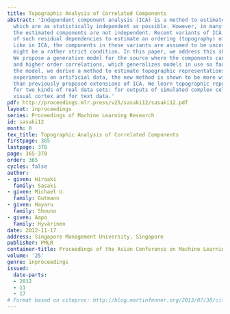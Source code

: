 ```yaml
---
title: Topographic Analysis of Correlated Components
abstract: 'Independent component analysis (ICA) is a method to estimate components
  which are as statistically independent as possible. However, in many practical applications,
  the estimated components are not independent. Recent variants of ICA have made use
  of such residual dependencies to estimate an ordering (topography) of the components.
  Like in ICA, the components in those variants are assumed to be uncorrelated, which
  might be a rather strict condition. In this paper, we address this shortcoming.
  We propose a generative model for the source where the components can have linear
  and higher order correlations, which generalizes models in use so far. Based on
  the model, we derive a method to estimate topographic representations. In numerical
  experiments on artificial data, the new method is shown to be more widely applicable
  than previously proposed extensions of ICA. We learn topographic representations
  for two kinds of real data sets: for outputs of simulated complex cells in the primary
  visual cortex and for text data.'
pdf: http://proceedings.mlr.press/v25/sasaki12/sasaki12.pdf
layout: inproceedings
series: Proceedings of Machine Learning Research
id: sasaki12
month: 0
tex_title: Topographic Analysis of Correlated Components
firstpage: 365
lastpage: 378
page: 365-378
order: 365
cycles: false
author:
- given: Hiroaki
  family: Sasaki
- given: Michael U.
  family: Gutmann
- given: Hayaru
  family: Shouno
- given: Aapo
  family: Hyvärinen
date: 2012-11-17
address: Singapore Management University, Singapore
publisher: PMLR
container-title: Proceedings of the Asian Conference on Machine Learning
volume: '25'
genre: inproceedings
issued:
  date-parts:
  - 2012
  - 11
  - 17
# Format based on citeproc: http://blog.martinfenner.org/2013/07/30/citeproc-yaml-for-bibliographies/
---
```

